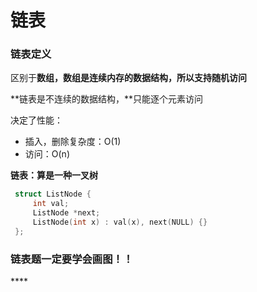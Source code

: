 # 链表

### 链表定义

区别于**数组，数组是连续内存的数据结构，所以支持随机访问**

**链表是不连续的数据结构，**只能逐个元素访问

决定了性能：

* 插入，删除复杂度：O\(1\)
* 访问：O\(n\)

**链表：算是一种一叉树**

```cpp
 struct ListNode {
     int val;
     ListNode *next;
     ListNode(int x) : val(x), next(NULL) {}
 };
```

### 链表题一定要学会画图！！

\*\*\*\*

